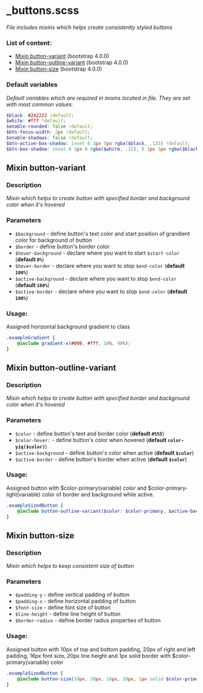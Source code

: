 # _buttons.scss
_File includes mixins which helps create consistently styled buttons_

### List of content:

- [Mixin button-variant](#mixin-button-variant) (bootstrap 4.0.0)
- [Mixin button-outline-variant](#mixin-button-outline-variant) (bootstrap 4.0.0)
- [Mixin button-size](#mixin-button-size) (bootstrap 4.0.0)


### Default variables
_Default variables which are required in mixins located in file. They are set with most common values._

```scss
$black: #242222 !default;
$white: #fff !default;
$enable-rounded: false !default;
$btn-focus-width: 2px !default;
$enable-shadows: false !default;
$btn-active-box-shadow: inset 0 3px 5px rgba($black, .125) !default;
$btn-box-shadow: inset 0 1px 0 rgba($white, .15), 0 1px 1px rgba($black, .075) !default;
```


## Mixin button-variant

### Description
_Mixin which helps to create button with specified border and background color when it's hovered_

### Parameters
- `$background` - define button's text color and start position of grandient color for background of button
- `$border` - define button's border color
- `$hover-background` - declare where you want to start `$start-color` (**default `0%`**)
- `$hover-border` - declare where you want to stop `$end-color` (**default `100%`**)
- `$active-background` - declare where you want to stop `$end-color` (**default `100%`**)
- `$active-border` - declare where you want to stop `$end-color` (**default `100%`**)

### Usage: 
Assigned horizontal background gradient to class

```scss
.exampleGradient {
    @include gradient-x(#000, #fff, 10%, 90%);
}
```


## Mixin button-outline-variant

### Description
_Mixin which helps to create button with specified border and background color when it's hovered_

### Parameters
- `$color` - define button's text and border color (**default `#555`**)
- `$color-hover:` - define button's color when hovered (**default `color-yiq($color)`**)
- `$active-background` - define button's color when active (**default `$color`**)
- `$active-border` - define button's border when active (**default `$color`**)

### Usage: 
Assigned button with $color-primary(variable) color and $color-primary-light(variable) color of border and background
 while active.

```scss
.exampleSizedButton {
    @include button-outline-variant($color: $color-primary, $active-background: $color-primary-light, $active-border: $color-primary-light);
}
```


## Mixin button-size

### Description
_Mixin which helps to keep consistent size of button_

### Parameters
- `$padding-y` - define vertical padding of button
- `$padding-x` - define horizontal padding of button
- `$font-size` - define font size of button
- `$line-height` - define line height of button
- `$border-radius` - define border radius properties of button

### Usage: 
Assigned button with 10px of top and bottom padding, 20px of right and left padding, 16px font size, 20px line height
 and 1px solid border with $color-primary(variable) color

```scss
.exampleSizedButton {
    @include button-size(10px, 20px, 16px, 20px, 1px solid $color-primary);
}
```
